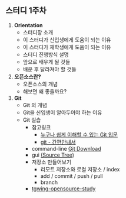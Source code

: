 ## 스터디 1주차

1. **Orientation**
    - 스터디장 소개
    - 이 스터디가 신입생에게 도움이 되는 이유
    - 이 스터디가 재학생에게 도움이 되는 이유
    - 스터디 진행방식 설명
    - 앞으로 배우게 될 것들
    - 배운 후 달라져야 할 것들
2. **오픈소스란?**
    - 오픈소스의 개념
    - 해보면 왜 좋을까요?
3. **Git**
    - Git 의 개념
    - Git을 신입생이 알아두어야 하는 이유
    - Git 실습
        - 참고링크
            - [누구나 쉽게 이해할 수 있는 Git 입문](http://backlogtool.com/git-guide/kr/)
            - [git - 간편안내서](http://rogerdudler.github.io/git-guide/index.ko.html)
        - command-line [Git Download](https://git-scm.com/downloads)
        - gui [(Source Tree)](https://www.sourcetreeapp.com/)
        - 저장소 만들어보기
            - 리모트 저장소와 로컬 저장소 / index
            - add / commit / push / pull
            - branch
        - [tgwing-opensource-study](https://github.com/sungjunyoung/tgwing-opensource-study)
